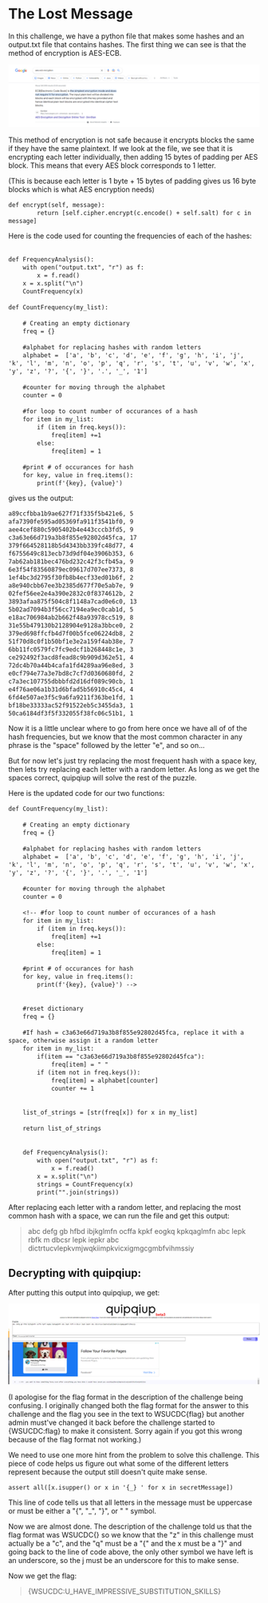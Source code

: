 # The Lost Message

In this challenge, we have a python file that makes some hashes
and an output.txt file that contains hashes. The first thing we
can see is that the method of encryption is AES-ECB.

![Quipquip output](./AES-ECB.png)

This method of encryption is not safe because it encrypts blocks
the same if they have the same plaintext. If we look at the file,
we see that it is encrypting each letter individually, then adding
15 bytes of padding per AES block. This means that every AES block
corresponds to 1 letter.

(This is because each letter is 1 byte + 15 bytes of padding gives us 16 byte blocks
which is what AES encryption needs)

```
def encrypt(self, message):
        return [self.cipher.encrypt(c.encode() + self.salt) for c in message]
```

Here is the code used for counting the frequencies of each of the hashes:

```

def FrequencyAnalysis():
    with open("output.txt", "r") as f:
        x = f.read()
    x = x.split("\n")
    CountFrequency(x)

def CountFrequency(my_list):
 
    # Creating an empty dictionary
    freq = {}

    #alphabet for replacing hashes with random letters
    alphabet = 	['a', 'b', 'c', 'd', 'e', 'f', 'g', 'h', 'i', 'j', 'k', 'l', 'm', 'n', 'o', 'p', 'q', 'r', 's', 't', 'u', 'v', 'w', 'x', 'y', 'z', '?', '{', '}', '.', '_', '1']

    #counter for moving through the alphabet
    counter = 0

    #for loop to count number of occurances of a hash
    for item in my_list:
        if (item in freq.keys()):
            freq[item] +=1
        else:
            freq[item] = 1
    
    #print # of occurances for hash
    for key, value in freq.items():
        print(f'{key}, {value}')
```

gives us the output:

```
a89ccfbba1b9ae627f71f335f5b421e6, 5
afa7390fe595ad05369fa911f3541bf0, 9
aee4cef880c5905402b4e443cccb3fd5, 9
c3a63e66d719a3b8f855e92802d45fca, 17
379f664528118b5d4343bb339fc48d77, 4
f6755649c813ecb73d9df04e3906b353, 6
7ab62ab181bec476bd232c42f3cfb45a, 9
6e3f54f83560879ec09617d707ee7373, 8
1ef4bc3d2795f30fb8b4ecf33ed01b6f, 2
a8e940cbb67ee3b2385d677f70e5ab7e, 9
02fef56ee2e4a390e2832c0f8374612b, 2
3893afaa875f504c8f1148a7cad0e6c0, 13
5b02ad7094b3f56cc7194ea9ec0cab1d, 5
e18ac706984ab2b662f48a93978cc519, 8
31e55b479130b2128904e9128a3bbce0, 2
379ed698ffcfb4d7f00b5fce06224db8, 2
51f70d8c0f1b50bf1e3e2a159f4ab38e, 7
6bb11fc0579fc7fc9edcf1b268448c1e, 3
ce292492f3acd8fead8c9b909d362e51, 4
72dc4b70a44b4cafa1fd4289aa96e8ed, 3
e0cf794e77a3e7bd8c7cf7d0360680fd, 2
c7a3ec107755dbbbfd2d16df089c90cb, 1
e4f76ae06a1b31d6bfad5b56910c45c4, 4
6fd4e507ae3f5c9a6fa9211f363be1fd, 1
bf18be33333ac52f91522eb5c3455da3, 1
50ca6184df3f5f332055f38fc06c51b1, 1
```

Now it is a little unclear where to go from here once we have all of of the hash frequencies,
but we know that the most common character in any phrase is the "space" followed by the letter "e",
and so on...

But for now let's just try replacing the most frequent hash with a space key, then lets try replacing each
letter with a random letter. As long as we get the spaces correct, quipqiup will solve the rest of the puzzle.

Here is the updated code for our two functions:

```
def CountFrequency(my_list):
 
    # Creating an empty dictionary
    freq = {}

    #alphabet for replacing hashes with random letters
    alphabet = 	['a', 'b', 'c', 'd', 'e', 'f', 'g', 'h', 'i', 'j', 'k', 'l', 'm', 'n', 'o', 'p', 'q', 'r', 's', 't', 'u', 'v', 'w', 'x', 'y', 'z', '?', '{', '}', '.', '_', '1']

    #counter for moving through the alphabet
    counter = 0

    <!-- #for loop to count number of occurances of a hash
    for item in my_list:
        if (item in freq.keys()):
            freq[item] +=1
        else:
            freq[item] = 1
    
    #print # of occurances for hash
    for key, value in freq.items():
        print(f'{key}, {value}') -->


    #reset dictionary
    freq = {}   

    #If hash = c3a63e66d719a3b8f855e92802d45fca, replace it with a space, otherwise assign it a random letter
    for item in my_list:
        if(item == "c3a63e66d719a3b8f855e92802d45fca"):
            freq[item] = " "
        if (item not in freq.keys()):
            freq[item] = alphabet[counter]
            counter += 1
    

    list_of_strings = [str(freq[x]) for x in my_list]

    return list_of_strings


    def FrequencyAnalysis():
        with open("output.txt", "r") as f:
            x = f.read()
        x = x.split("\n")
        strings = CountFrequency(x)
        print("".join(strings))
```

After replacing each letter with a random letter, and replacing the most common hash with a space,
we can run the file and get this output:

> abc defg gb hfbd ibjkglmfn ocffa kpkf eogkq kpkqaglmfn abc lepk rbfk m dbcsr lepk iepkr abc dictrtucvlepkvmjwqkiimpkvicxigmgcgmbfvihmssiy

## Decrypting with quipqiup:

After putting this output into quipqiup, we get:

![Quipquip output](./quipqiup.png)

(I apologise for the flag format in the description of the challenge being confusing. I originally changed both the flag format for the answer to this challenge and the flag you see in the text to WSUCDC{flag} but another admin must've changed it back before the challenge started to {WSUCDC:flag} to make it consistent. Sorry again if you got this wrong because of the flag format not working.)

We need to use one more hint from the problem to solve this challenge. This piece of code helps us figure out what some of the different letters represent because the output still doesn't quite make sense.

```
assert all([x.isupper() or x in '{_} ' for x in secretMessage])
```

This line of code tells us that all letters in the message must be uppercase or must be either a "{", "_", "}", or " " symbol.

Now we are almost done. The description of the challenge told us that the flag format was WSUCDC{} so we know that the "z" in this challenge must actually be a "c", and the "q" must be a "{" and the x must be a "}"
and going back to the line of code above, the only other symbol we have left is an underscore, so the j must be an underscore for this to make sense.

Now we get the flag:

> {WSUCDC:U_HAVE_IMPRESSIVE_SUBSTITUTION_SKILLS}
